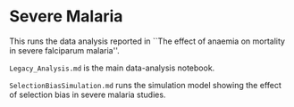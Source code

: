# Severe Malaria

This runs the data analysis reported in ``The effect of anaemia on mortality in severe falciparum malaria''.

`Legacy_Analysis.md` is the main data-analysis notebook.

`SelectionBiasSimulation.md` runs the simulation model showing the effect of selection bias in severe malaria studies.